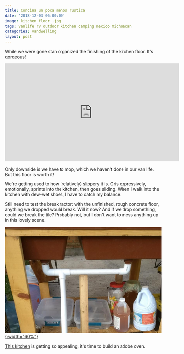 ```yaml
---
title: Concina un poca menos rustica
date: '2018-12-03 06:00:00'
image: kitchen_floor_.jpg
tags: vanlife rv outdoor kitchen camping mexico michoacan
categories: vandwelling
layout: post
---
```


While we were gone stan organized the finishing of the kitchen floor. It's gorgeous!

<iframe width="560" height="315" src="https://www.youtube-nocookie.com/embed/9IXcGBRL9Eo" frameborder="0" allow="accelerometer; autoplay; encrypted-media; gyroscope; picture-in-picture" allowfullscreen></iframe>

Only downside is we have to mop, which we haven't done in our van life. But this floor is worth it!

We're getting used to how (relatively) slippery it is. Gris expressively, emotionally, sprints into the kitchen, then goes sliding. When I walk into the kitchen with dew-wet shoes, I have to catch my balance.

Still need to test the break factor: with the unfinished, rough concrete floor, anything we dropped would break. Will it now? And if we drop something, could we break the tile? Probably not, but I don't want to mess anything up in this lovely scene.

[![](/images/clean_.jpg){:width="60%"}](/images/clean.jpg)

[This kitchen](https://reverdecer.annalisagross.com/2018/06/30/rustico/) is getting so appealing, it's time to build an adobe oven.